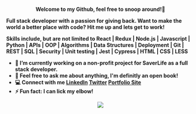 <p align="center"><b> Welcome to my Github, feel free to snoop around!👀  <b/></p>

<p><b> Full stack developer with a passion for giving back. Want to make the world a better place with code? Hit me up and lets get to work! </b></p>

<p><b> Skills include, but are not limited to React | Redux | Node.js | Javascript | Python | APIs | OOP | Algorithms | Data Structures | Deployment | Git | REST | SQL | Security | Unit testing | Jest | Cypress | HTML | CSS | LESS </b></p>


- 🔭 I’m currently working on a non-profit project for SaverLife as a full stack developer.
- 💬 Feel free to ask me about anything, I'm definitly an open book! 
- 💻 Connect with me [LinkedIn](https://www.linkedin.com/in/kenzie-morlock/) [Twitter](https://twitter.com/KMCodes) [Portfolio Site](https://kwmorlock.netlify.app/index.html)
- ⚡ Fun fact: I can lick my elbow! 

<p align="center">
  <img src="https://images.unsplash.com/photo-1564190648896-9ee1887da423?ixlib=rb-1.2.1&ixid=eyJhcHBfaWQiOjEyMDd9&auto=format&fit=crop&w=1950&q=80"/>
</p>
